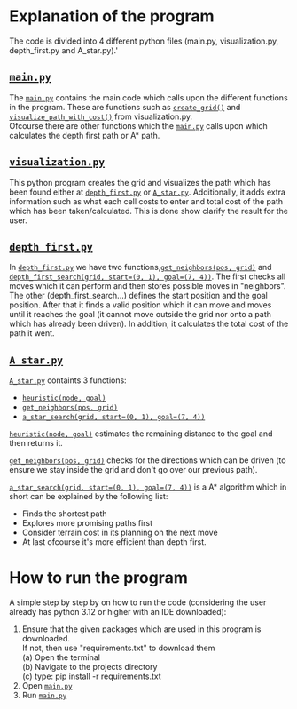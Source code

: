 # Explanation of the program
The code is divided into 4 different 
python files 
(main.py, visualization.py, depth_first.py and A_star.py).'

## [`main.py`](main.py)
The [`main.py`](main.py) contains the main code which
calls upon the different functions in the program.
These are functions such as [`create_grid()`](visualization.py#L4) and 
[`visualize_path_with_cost()`](visualization.py#L69) 
from visualization.py.<br> 
Ofcourse there are other functions which the [`main.py`](main.py)
calls upon which calculates the depth first path or
A* path.

## [`visualization.py`](visualization.py)
This python program creates the grid and visualizes 
the path which has been found either at [`depth_first.py`](depth_first.py)
or [`A_star.py`](A_star.py).
Additionally, it adds extra information such as what
each cell costs to enter and total cost of the path
which has been taken/calculated. This is done show
clarify the result for the user.


## [`depth_first.py`](depth_first.py)
In [`depth_first.py`](depth_first.py) we have two functions,[`get_neighbors(pos, grid)`](depth_first.py#L1)
and [`depth_first_search(grid, start=(0, 1), goal=(7, 4))`](depth_first.py#L13).
The first checks all moves which it can perform and then 
stores possible moves in "neighbors".<br>
The other (depth_first_search...) defines the start position and
the goal position. After that it finds a valid position which it can move
and moves until it reaches the goal (it cannot move outside the grid nor
onto a path which has already been driven). In addition, it calculates the 
total cost of the path it went.


## [`A_star.py`](A_star.py)
[`A_star.py`](A_star.py) containts 3 functions:
* [`heuristic(node, goal)`](A_star.py#L4)
* [`get_neighbors(pos, grid)`](A_star.py#L16)
* [`a_star_search(grid, start=(0, 1), goal=(7, 4))`](A_star.py#L28)

[`heuristic(node, goal)`](A_star.py#L4) estimates
the remaining distance to the goal and then returns it.


[`get_neighbors(pos, grid)`](A_star.py#L16) checks
for the directions which can be driven (to ensure 
we stay inside the grid and don't go over our 
previous path).


[`a_star_search(grid, start=(0, 1), goal=(7, 4))`](A_star.py#L28)
is a A* algorithm which in short can be explained by the 
following list: 
* Finds the shortest path 
* Explores more promising paths first
* Consider terrain cost in its planning on the next move
* At last ofcourse it's more efficient than depth first.


 

# How to run the program
A simple step by step by on how to run the code 
(considering the user already has python 3.12 or higher
with an IDE downloaded):
1. Ensure that the given packages which are used in this
   program is downloaded. <br>If not, then use "requirements.txt"
   to download them<br>
   (a) Open the terminal <br>
   (b) Navigate to the projects directory <br>
   (c) type: pip install -r requirements.txt <br>
2. Open [`main.py`](main.py)
3. Run [`main.py`](main.py)
